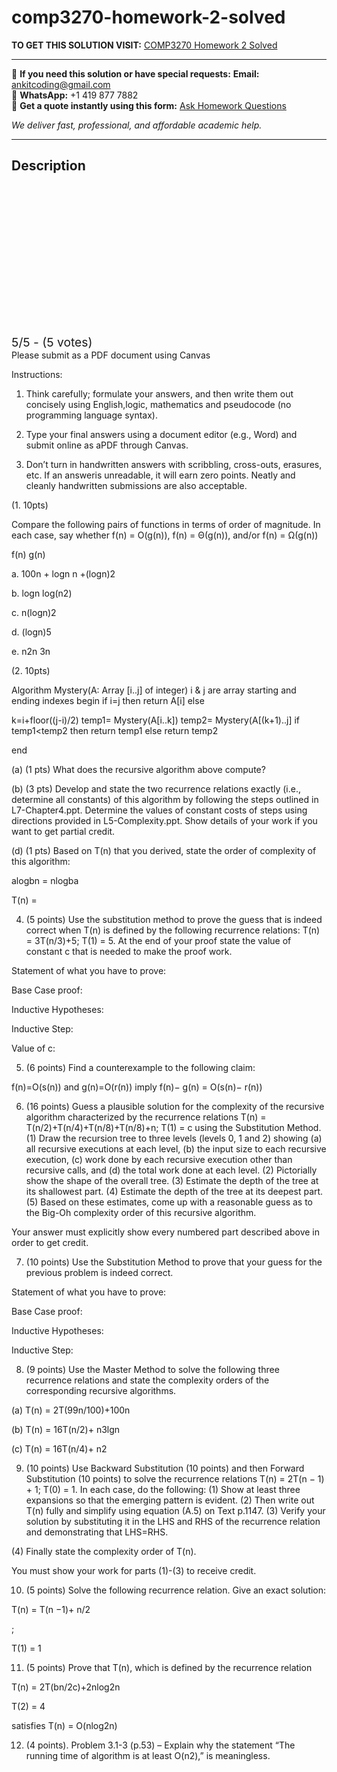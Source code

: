 # comp3270-homework-2-solved
**TO GET THIS SOLUTION VISIT:** [COMP3270 Homework 2 Solved](https://www.ankitcodinghub.com/product/comp3270-solved-2/)


---

📩 **If you need this solution or have special requests:** **Email:** ankitcoding@gmail.com  
📱 **WhatsApp:** +1 419 877 7882  
📄 **Get a quote instantly using this form:** [Ask Homework Questions](https://www.ankitcodinghub.com/services/ask-homework-questions/)

*We deliver fast, professional, and affordable academic help.*

---

<h2>Description</h2>



<div class="kk-star-ratings kksr-auto kksr-align-center kksr-valign-top" data-payload="{&quot;align&quot;:&quot;center&quot;,&quot;id&quot;:&quot;118131&quot;,&quot;slug&quot;:&quot;default&quot;,&quot;valign&quot;:&quot;top&quot;,&quot;ignore&quot;:&quot;&quot;,&quot;reference&quot;:&quot;auto&quot;,&quot;class&quot;:&quot;&quot;,&quot;count&quot;:&quot;5&quot;,&quot;legendonly&quot;:&quot;&quot;,&quot;readonly&quot;:&quot;&quot;,&quot;score&quot;:&quot;5&quot;,&quot;starsonly&quot;:&quot;&quot;,&quot;best&quot;:&quot;5&quot;,&quot;gap&quot;:&quot;4&quot;,&quot;greet&quot;:&quot;Rate this product&quot;,&quot;legend&quot;:&quot;5\/5 - (5 votes)&quot;,&quot;size&quot;:&quot;24&quot;,&quot;title&quot;:&quot;COMP3270 Homework 2 Solved&quot;,&quot;width&quot;:&quot;138&quot;,&quot;_legend&quot;:&quot;{score}\/{best} - ({count} {votes})&quot;,&quot;font_factor&quot;:&quot;1.25&quot;}">

<div class="kksr-stars">

<div class="kksr-stars-inactive">
            <div class="kksr-star" data-star="1" style="padding-right: 4px">


<div class="kksr-icon" style="width: 24px; height: 24px;"></div>
        </div>
            <div class="kksr-star" data-star="2" style="padding-right: 4px">


<div class="kksr-icon" style="width: 24px; height: 24px;"></div>
        </div>
            <div class="kksr-star" data-star="3" style="padding-right: 4px">


<div class="kksr-icon" style="width: 24px; height: 24px;"></div>
        </div>
            <div class="kksr-star" data-star="4" style="padding-right: 4px">


<div class="kksr-icon" style="width: 24px; height: 24px;"></div>
        </div>
            <div class="kksr-star" data-star="5" style="padding-right: 4px">


<div class="kksr-icon" style="width: 24px; height: 24px;"></div>
        </div>
    </div>

<div class="kksr-stars-active" style="width: 138px;">
            <div class="kksr-star" style="padding-right: 4px">


<div class="kksr-icon" style="width: 24px; height: 24px;"></div>
        </div>
            <div class="kksr-star" style="padding-right: 4px">


<div class="kksr-icon" style="width: 24px; height: 24px;"></div>
        </div>
            <div class="kksr-star" style="padding-right: 4px">


<div class="kksr-icon" style="width: 24px; height: 24px;"></div>
        </div>
            <div class="kksr-star" style="padding-right: 4px">


<div class="kksr-icon" style="width: 24px; height: 24px;"></div>
        </div>
            <div class="kksr-star" style="padding-right: 4px">


<div class="kksr-icon" style="width: 24px; height: 24px;"></div>
        </div>
    </div>
</div>


<div class="kksr-legend" style="font-size: 19.2px;">
            5/5 - (5 votes)    </div>
    </div>
Please submit as a PDF document using Canvas

Instructions:

1. Think carefully; formulate your answers, and then write them out concisely using English,logic, mathematics and pseudocode (no programming language syntax).

2. Type your final answers using a document editor (e.g., Word) and submit online as aPDF through Canvas.

3. Don’t turn in handwritten answers with scribbling, cross-outs, erasures, etc. If an answeris unreadable, it will earn zero points. Neatly and cleanly handwritten submissions are also acceptable.

(1. 10pts)

Compare the following pairs of functions in terms of order of magnitude. In each case, say whether f(n) = O(g(n)), f(n) = Θ(g(n)), and/or f(n) = Ω(g(n))

f(n) g(n)

a. 100n + logn n +(logn)2

b. logn log(n2)

c. n(logn)2

d. (logn)5

e. n2n 3n

(2. 10pts)

Algorithm Mystery(A: Array [i..j] of integer) i &amp; j are array starting and ending indexes begin if i=j then return A[i] else

k=i+floor((j-i)/2) temp1= Mystery(A[i..k]) temp2= Mystery(A[(k+1)..j] if temp1&lt;temp2 then return temp1 else return temp2

end

(a) (1 pts) What does the recursive algorithm above compute?

(b) (3 pts) Develop and state the two recurrence relations exactly (i.e., determine all constants) of this algorithm by following the steps outlined in L7-Chapter4.ppt. Determine the values of constant costs of steps using directions provided in L5-Complexity.ppt. Show details of your work if you want to get partial credit.

(d) (1 pts) Based on T(n) that you derived, state the order of complexity of this algorithm:

alogbn = nlogba

T(n) =

4. (5 points) Use the substitution method to prove the guess that is indeed correct when T(n) is defined by the following recurrence relations: T(n) = 3T(n/3)+5; T(1) = 5. At the end of your proof state the value of constant c that is needed to make the proof work.

Statement of what you have to prove:

Base Case proof:

Inductive Hypotheses:

Inductive Step:

Value of c:

5. (6 points) Find a counterexample to the following claim:

f(n)=O(s(n)) and g(n)=O(r(n)) imply f(n)− g(n) = O(s(n)− r(n))

6. (16 points) Guess a plausible solution for the complexity of the recursive algorithm characterized by the recurrence relations T(n) = T(n/2)+T(n/4)+T(n/8)+T(n/8)+n; T(1) = c using the Substitution Method. (1) Draw the recursion tree to three levels (levels 0, 1 and 2) showing (a) all recursive executions at each level, (b) the input size to each recursive execution, (c) work done by each recursive execution other than recursive calls, and (d) the total work done at each level. (2) Pictorially show the shape of the overall tree. (3) Estimate the depth of the tree at its shallowest part. (4) Estimate the depth of the tree at its deepest part. (5) Based on these estimates, come up with a reasonable guess as to the Big-Oh complexity order of this recursive algorithm.

Your answer must explicitly show every numbered part described above in order to get credit.

7. (10 points) Use the Substitution Method to prove that your guess for the previous problem is indeed correct.

Statement of what you have to prove:

Base Case proof:

Inductive Hypotheses:

Inductive Step:

8. (9 points) Use the Master Method to solve the following three recurrence relations and state the complexity orders of the corresponding recursive algorithms.

(a) T(n) = 2T(99n/100)+100n

(b) T(n) = 16T(n/2)+ n3lgn

(c) T(n) = 16T(n/4)+ n2

9. (10 points) Use Backward Substitution (10 points) and then Forward Substitution (10 points) to solve the recurrence relations T(n) = 2T(n − 1) + 1; T(0) = 1. In each case, do the following: (1) Show at least three expansions so that the emerging pattern is evident. (2) Then write out T(n) fully and simplify using equation (A.5) on Text p.1147. (3) Verify your solution by substituting it in the LHS and RHS of the recurrence relation and demonstrating that LHS=RHS.

(4) Finally state the complexity order of T(n).

You must show your work for parts (1)-(3) to receive credit.

10. (5 points) Solve the following recurrence relation. Give an exact solution:

T(n) = T(n −1)+ n/2

;

T(1) = 1

11. (5 points) Prove that T(n), which is defined by the recurrence relation

T(n) = 2T(bn/2c)+2nlog2n

T(2) = 4

satisfies T(n) = O(nlog2n)

12. (4 points). Problem 3.1-3 (p.53) – Explain why the statement “The running time of algorithm is at least O(n2),” is meaningless.
